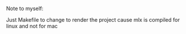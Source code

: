 Note to myself:

Just Makefile to change to render the project cause mlx is compiled for linux and not for mac
